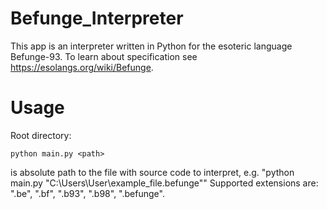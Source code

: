 # Befunge_Interpreter
This app is an interpreter written in Python for the esoteric language Befunge-93. To learn about specification see https://esolangs.org/wiki/Befunge.

# Usage
Root directory:
```
python main.py <path>
```
<path> is absolute path to the file with source code to interpret, e.g. "python main.py "C:\Users\User\example_file.befunge""
Supported extensions are: ".be", ".bf", ".b93", ".b98", ".befunge".
